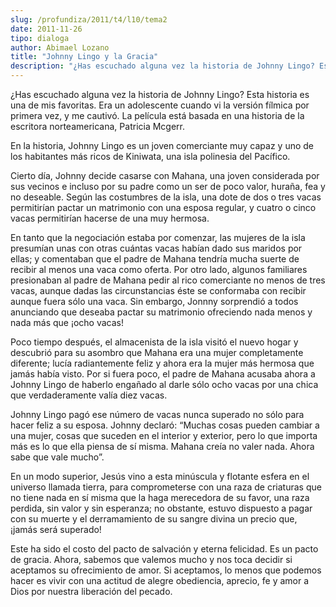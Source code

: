```yaml
---
slug: /profundiza/2011/t4/l10/tema2
date: 2011-11-26
tipo: dialoga
author: Abimael Lozano
title: "Johnny Lingo y la Gracia"
description: "¿Has escuchado alguna vez la historia de Johnny Lingo? Esta historia es una de  mis favoritas. Era un adolescente cuando vi la versión fílmica por primera vez,  y me cautivó. La película está basada en una historia de la escritora  norteamericana, Patricia Mcgerr."
---
```


¿Has escuchado alguna vez la historia de Johnny Lingo? Esta historia es una de mis favoritas. Era un adolescente cuando vi la versión fílmica por primera vez, y me cautivó. La película está basada en una historia de la escritora norteamericana, Patricia Mcgerr.

En la historia, Johnny Lingo es un joven comerciante muy capaz y uno de los habitantes más ricos de Kiniwata, una isla polinesia del Pacífico.

Cierto día, Johnny decide casarse con Mahana, una joven considerada por sus vecinos e incluso por su padre como un ser de poco valor, huraña, fea y no deseable. Según las costumbres de la isla, una dote de dos o tres vacas permitirían pactar un matrimonio con una esposa regular, y cuatro o cinco vacas permitirían hacerse de una muy hermosa.

En tanto que la negociación estaba por comenzar, las mujeres de la isla presumían unas con otras cuántas vacas habían dado sus maridos por ellas; y comentaban que el padre de Mahana tendría mucha suerte de recibir al menos una vaca como oferta. Por otro lado, algunos familiares presionaban al padre de Mahana pedir al rico comerciante no menos de tres vacas, aunque dadas las circunstancias éste se conformaba con recibir aunque fuera sólo una vaca. Sin embargo, Jonnny sorprendió a todos anunciando que deseaba pactar su matrimonio ofreciendo nada menos y nada más que ¡ocho vacas!

Poco tiempo después, el almacenista de la isla visitó el nuevo hogar y descubrió para su asombro que Mahana era una mujer completamente diferente; lucía radiantemente feliz y ahora era la mujer más hermosa que jamás había visto. Por si fuera poco, el padre de Mahana acusaba ahora a Johnny Lingo de haberlo engañado al darle sólo ocho vacas por una chica que verdaderamente valía diez vacas.

Johnny Lingo pagó ese número de vacas nunca superado no sólo para hacer feliz a su esposa. Johnny declaró: “Muchas cosas pueden cambiar a una mujer, cosas que suceden en el interior y exterior, pero lo que importa más es lo que ella piensa de sí misma. Mahana creía no valer nada. Ahora sabe que vale mucho”.

En un modo superior, Jesús vino a esta minúscula y flotante esfera en el universo llamada tierra, para comprometerse con una raza de criaturas que no tiene nada en sí misma que la haga merecedora de su favor, una raza perdida, sin valor y sin esperanza; no obstante, estuvo dispuesto a pagar con su muerte y el derramamiento de su sangre divina un precio que, ¡jamás será superado!

Este ha sido el costo del pacto de salvación y eterna felicidad. Es un pacto de gracia. Ahora, sabemos que valemos mucho y nos toca decidir si aceptamos su ofrecimiento de amor. Si aceptamos, lo menos que podemos hacer es vivir con una actitud de alegre obediencia, aprecio, fe y amor a Dios por nuestra liberación del pecado.
